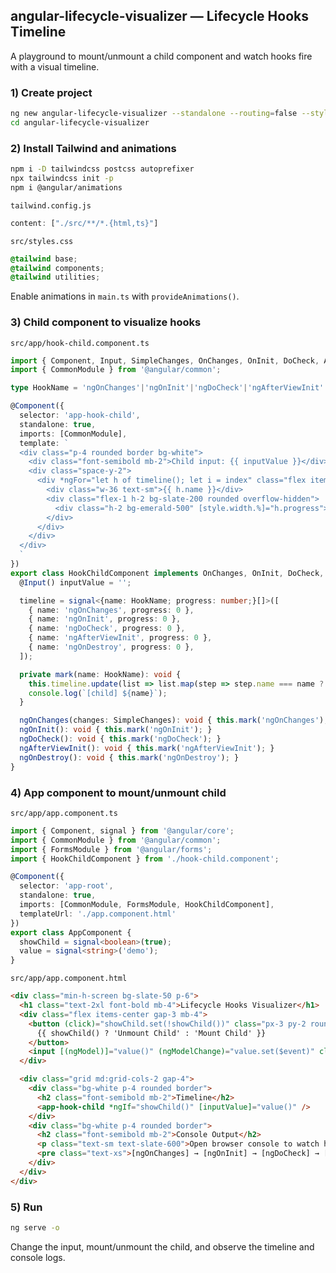 ## angular-lifecycle-visualizer — Lifecycle Hooks Timeline

A playground to mount/unmount a child component and watch hooks fire with a visual timeline.

### 1) Create project
```bash
ng new angular-lifecycle-visualizer --standalone --routing=false --style=css
cd angular-lifecycle-visualizer
```

### 2) Install Tailwind and animations
```bash
npm i -D tailwindcss postcss autoprefixer
npx tailwindcss init -p
npm i @angular/animations
```

`tailwind.config.js`
```js
content: ["./src/**/*.{html,ts}"]
```

`src/styles.css`
```css
@tailwind base;
@tailwind components;
@tailwind utilities;
```

Enable animations in `main.ts` with `provideAnimations()`.

### 3) Child component to visualize hooks

`src/app/hook-child.component.ts`
```ts
import { Component, Input, SimpleChanges, OnChanges, OnInit, DoCheck, AfterViewInit, OnDestroy, signal } from '@angular/core';
import { CommonModule } from '@angular/common';

type HookName = 'ngOnChanges'|'ngOnInit'|'ngDoCheck'|'ngAfterViewInit'|'ngOnDestroy';

@Component({
  selector: 'app-hook-child',
  standalone: true,
  imports: [CommonModule],
  template: `
  <div class="p-4 rounded border bg-white">
    <div class="font-semibold mb-2">Child input: {{ inputValue }}</div>
    <div class="space-y-2">
      <div *ngFor="let h of timeline(); let i = index" class="flex items-center gap-2">
        <div class="w-36 text-sm">{{ h.name }}</div>
        <div class="flex-1 h-2 bg-slate-200 rounded overflow-hidden">
          <div class="h-2 bg-emerald-500" [style.width.%]="h.progress"></div>
        </div>
      </div>
    </div>
  </div>
  `
})
export class HookChildComponent implements OnChanges, OnInit, DoCheck, AfterViewInit, OnDestroy {
  @Input() inputValue = '';

  timeline = signal<{name: HookName; progress: number;}[]>([
    { name: 'ngOnChanges', progress: 0 },
    { name: 'ngOnInit', progress: 0 },
    { name: 'ngDoCheck', progress: 0 },
    { name: 'ngAfterViewInit', progress: 0 },
    { name: 'ngOnDestroy', progress: 0 },
  ]);

  private mark(name: HookName): void {
    this.timeline.update(list => list.map(step => step.name === name ? { ...step, progress: 100 } : step));
    console.log(`[child] ${name}`);
  }

  ngOnChanges(changes: SimpleChanges): void { this.mark('ngOnChanges'); }
  ngOnInit(): void { this.mark('ngOnInit'); }
  ngDoCheck(): void { this.mark('ngDoCheck'); }
  ngAfterViewInit(): void { this.mark('ngAfterViewInit'); }
  ngOnDestroy(): void { this.mark('ngOnDestroy'); }
}
```

### 4) App component to mount/unmount child

`src/app/app.component.ts`
```ts
import { Component, signal } from '@angular/core';
import { CommonModule } from '@angular/common';
import { FormsModule } from '@angular/forms';
import { HookChildComponent } from './hook-child.component';

@Component({
  selector: 'app-root',
  standalone: true,
  imports: [CommonModule, FormsModule, HookChildComponent],
  templateUrl: './app.component.html'
})
export class AppComponent {
  showChild = signal<boolean>(true);
  value = signal<string>('demo');
}
```

`src/app/app.component.html`
```html
<div class="min-h-screen bg-slate-50 p-6">
  <h1 class="text-2xl font-bold mb-4">Lifecycle Hooks Visualizer</h1>
  <div class="flex items-center gap-3 mb-4">
    <button (click)="showChild.set(!showChild())" class="px-3 py-2 rounded bg-indigo-600 text-white">
      {{ showChild() ? 'Unmount Child' : 'Mount Child' }}
    </button>
    <input [(ngModel)]="value()" (ngModelChange)="value.set($event)" class="border px-3 py-2 rounded" placeholder="Change input" />
  </div>

  <div class="grid md:grid-cols-2 gap-4">
    <div class="bg-white p-4 rounded border">
      <h2 class="font-semibold mb-2">Timeline</h2>
      <app-hook-child *ngIf="showChild()" [inputValue]="value()" />
    </div>
    <div class="bg-white p-4 rounded border">
      <h2 class="font-semibold mb-2">Console Output</h2>
      <p class="text-sm text-slate-600">Open browser console to watch hook logs.</p>
      <pre class="text-xs">[ngOnChanges] → [ngOnInit] → [ngDoCheck] → [ngAfterViewInit]\nDestroy → [ngOnDestroy]</pre>
    </div>
  </div>
</div>
```

### 5) Run
```bash
ng serve -o
```

Change the input, mount/unmount the child, and observe the timeline and console logs.


